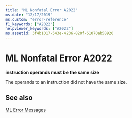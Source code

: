 ```yaml
---
title: "ML Nonfatal Error A2022"
ms.date: "12/17/2019"
ms.custom: "error-reference"
f1_keywords: ["A2022"]
helpviewer_keywords: ["A2022"]
ms.assetid: 3f4b1017-543e-4236-820f-61070ab58920
---
```

# ML Nonfatal Error A2022

**instruction operands must be the same size**

The operands to an instruction did not have the same size.

## See also

[ML Error Messages](ml-error-messages.md)

